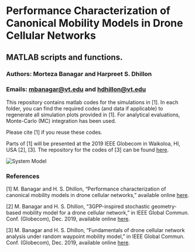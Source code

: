 # Performance Characterization of Canonical Mobility Models in Drone Cellular Networks

## MATLAB scripts and functions.

### Authors: Morteza Banagar and Harpreet S. Dhillon

### Emails: mbanagar@vt.edu and hdhillon@vt.edu

This repository contains matlab codes for the simulations in [1]. In each folder, you can find the required codes (and data if applicable) to regenerate all simulation plots provided in [1]. For analytical evaluations, Monte-Carlo (MC) integration has been used.

Please cite [1] if you reuse these codes.

Parts of [1] will be presented at the 2019 IEEE Globecom in Waikoloa, HI, USA [2], [3]. The repository for the codes of [3] can be found [here](https://github.com/stochastic-geometry/SRWP-Drones).


![System Model](/images/logo.png)

### References

[1] M. Banagar and H. S. Dhillon, “Performance characterization of canonical mobility models in drone cellular networks,” available online [here](https://arxiv.org/abs/1908.05243).

[2] M. Banagar and H. S. Dhillon, “3GPP-inspired stochastic geometry-based mobility model for a drone cellular network,” in IEEE Global Commun. Conf. (Globecom), Dec. 2019, available online [here](https://arxiv.org/abs/1905.00972).

[3] M. Banagar and H. S. Dhillon, “Fundamentals of drone cellular network analysis under random waypoint mobility model,” in IEEE Global Commun. Conf. (Globecom), Dec. 2019, available online [here](https://arxiv.org/abs/1908.09064).
